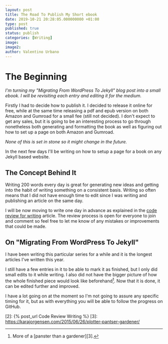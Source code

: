 ```yaml
---
layout: post
title: The Road To Publish My Short ebook
date: 2019-10-21 20:28:05.000000000 +01:00
type: post
published: true
status: publish
categories: [Writing]
image:
image2:
author: Valentino Urbano
---
```


# The Beginning

*I'm turning my "Migrating From WordPress To Jekyll" blog post into a small ebook. I will be revisiting each entry and editing it for the medium.*

Firstly I had to decide how to publish it. I decided to release it online for free, while at the same time releasing a pdf and epub version on both Amazon and Gumroad for a small fee (still not decided). I don't expect to get any sales, but it is going to be an interesting process to go through nonetheless both generating and formatting the book as well as figuring out how to set up a page on both Amazon and Gumroad.

*None of this is set in stone so it might change in the future.*

In the next few days I'll be writing on how to setup a page for a book on any Jekyll based website.

## The Concept Behind It

Writing 200 words every day is great for generating new ideas and getting into the habit of writing something on a consistent basis.
Writing so often means that I did not have enough time to edit since I was writing and publishing an article on the same day.

I will be now moving to write one day in advance as explained in the [code review for writing][1] article. The review process is open for everyone to join and comment so feel free to let me know of any mistakes or improvements that could be made.

## On "Migrating From WordPress To Jekyll"

I have been writing this particular series for a while and it is the longest articles I've written this year.

I still have a few entries in it to be able to mark it as finished, but I only did small edits to it while writing. I also did not have the bigger picture of how the whole finished piece would look like beforehand[^1]. Now that it is done, it can be edited further and improved.

I have a lot going on at the moment so I'm not going to assure any specific timing for it, but as with everything you will be able to follow the progress on GitHub.


[1]: https://github.com/valeIT/pulls
[2]: {% post_url Code Review Writing %}
[3]: https://karajorgensen.com/2015/06/26/plotter-pantser-gardener/

[^1]: More of a [panster than a gardener][3].